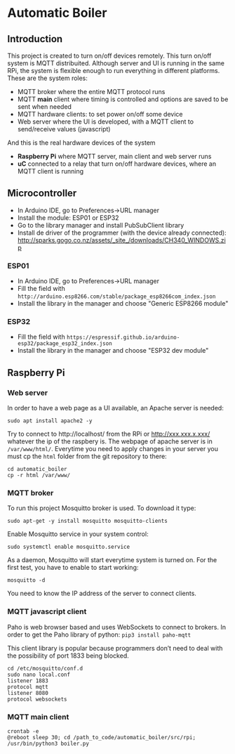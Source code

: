 # Automatic Boiler
## Introduction
This project is created to turn on/off devices remotely. This turn on/off system is MQTT distribuited. Although server and UI is running in the same RPi, the system is flexible enough to run everything in different platforms. These are the system roles:

- MQTT broker where the entire MQTT protocol runs
- MQTT **main** client where timing is controlled and options are saved to be sent when needed
- MQTT hardware clients: to set power on/off some device
- Web server where the UI is developed, with a MQTT client to send/receive values (javascript)

And this is the real hardware devices of the system
- **Raspberry Pi** where MQTT server, main client and web server runs
- **uC** connected to a relay that turn on/off hardware devices, where an MQTT client is running


## Microcontroller
- In Arduino IDE, go to Preferences->URL manager
- Install the module: ESP01 or ESP32
- Go to the library manager and install PubSubClient library
- Install de driver of the programmer (with the device already connected): http://sparks.gogo.co.nz/assets/_site_/downloads/CH340_WINDOWS.zip

### ESP01
- In Arduino IDE, go to Preferences->URL manager
- Fill the field with `http://arduino.esp8266.com/stable/package_esp8266com_index.json`
- Install the library in the manager and choose "Generic ESP8266 module"

### ESP32
- Fill the field with `https://espressif.github.io/arduino-esp32/package_esp32_index.json`
- Install the library in the manager and choose "ESP32 dev module"

## Raspberry Pi
### Web server
In order to have a web page as a UI available, an Apache server is needed:
```
sudo apt install apache2 -y
```
Try to connect to http://localhost/ from the RPi or http://xxx.xxx.x.xxx/ whatever the ip of the raspbery is. The webpage of apache server is in `/var/www/html/`. Everytime you need to apply changes in your server you must cp the `html` folder from the git repository to there:
```
cd automatic_boiler
cp -r html /var/www/
```
### MQTT broker 
To run this project Mosquitto broker is used. To download it type:
```
sudo apt-get -y install mosquitto mosquitto-clients
```
Enable Mosquitto service in your system control:
```
sudo systemctl enable mosquitto.service
```
As a daemon, Mosquitto will start everytime system is turned on. For the first test, you have to enable to start working:
```
mosquitto -d
```
You need to know the IP address of the server to connect clients.

### MQTT javascript client
Paho is web browser based and uses WebSockets to connect to brokers. In order to get the Paho library of python: `pip3 install paho-mqtt`

This client library is popular because programmers don’t need to deal with the possibility of port 1833 being blocked.

```
cd /etc/mosquitto/conf.d
sudo nano local.conf
listener 1883
protocol mqtt
listener 8080
protocol websockets
```

### MQTT main client
```
crontab -e
@reboot sleep 30; cd /path_to_code/automatic_boiler/src/rpi; /usr/bin/python3 boiler.py
```